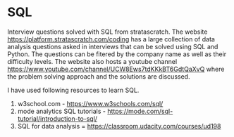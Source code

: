 # SQL

Interview questions solved with SQL from stratascratch. The website https://platform.stratascratch.com/coding has a large collection of data analysis questions
asked in interviews that can be solved using SQL and Python. The questions can be fitered by the company name as well as their difficulty levels. The website also 
hosts a youtube channel https://www.youtube.com/channel/UCW8Ews7tdKKkBT6GdtQaXvQ where the problem solving approach and the solutions are discussed.

I have used following resources to learn SQL.
1. w3school.com - https://www.w3schools.com/sql/
2. mode analytics SQL tutorials - https://mode.com/sql-tutorial/introduction-to-sql/
3. SQL for data analysis = https://classroom.udacity.com/courses/ud198
